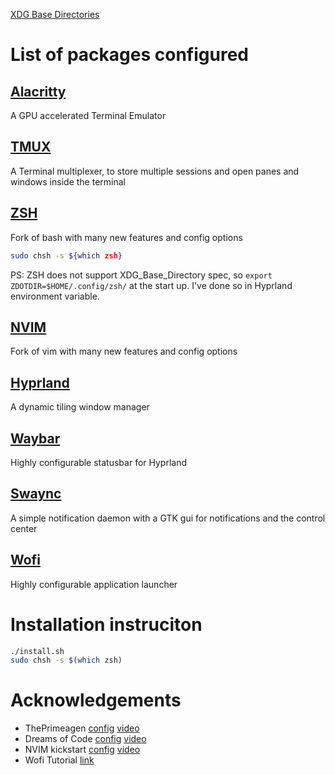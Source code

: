 [XDG Base Directories](https://wiki.archlinux.org/title/XDG_Base_Directory)

# List of packages configured
## [Alacritty](https://github.com/alacritty/alacritty)
A GPU accelerated Terminal Emulator

## [TMUX](https://github.com/tmux/tmux/wiki)
A Terminal multiplexer, to store multiple sessions and open panes and windows inside the terminal

## [ZSH](https://www.zsh.org/)
Fork of bash with many new features and config options
```bash
sudo chsh -s ${which zsh}
```
PS: ZSH does not support XDG_Base_Directory spec, so `export ZDOTDIR=$HOME/.config/zsh/` at the start up. I've done so in Hyprland environment variable.

## [NVIM](https://github.com/neovim/neovim)
Fork of vim with many new features and config options

## [Hyprland](https://wiki.hyprland.org/)
A dynamic tiling window manager

## [Waybar](https://github.com/Alexays/Waybar/wiki)
Highly configurable statusbar for Hyprland

## [Swaync](https://github.com/ErikReider/SwayNotificationCenter)
A simple notification daemon with a GTK gui for notifications and the control center

## [Wofi](https://hg.sr.ht/~scoopta/wofi)
Highly configurable application launcher

# Installation instruciton
```bash
./install.sh
sudo chsh -s $(which zsh)
```

# Acknowledgements
- ThePrimeagen [config](https://github.com/ThePrimeagen/init.lua) [video](https://youtu.be/w7i4amO_zaE?si=d2d7WdR7mMQLEBfN)
- Dreams of Code [config](https://github.com/dreamsofcode-io/dotfiles) [video](https://youtu.be/DzNmUNvnB04?si=dmjmJUhEmUyrRM2g)
- NVIM kickstart [config](https://github.com/nvim-lua/kickstart.nvim) [video](https://youtu.be/m8C0Cq9Uv9o?si=fzcdA9iQVWZahCT2)
- Wofi Tutorial [link](https://mephisto.cc/en/tech/wofi/)
